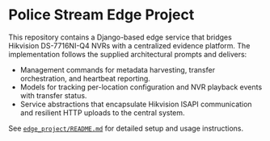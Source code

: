 # Police Stream Edge Project

This repository contains a Django-based edge service that bridges Hikvision DS-7716NI-Q4 NVRs with a centralized evidence platform. The implementation follows the supplied architectural prompts and delivers:

- Management commands for metadata harvesting, transfer orchestration, and heartbeat reporting.
- Models for tracking per-location configuration and NVR playback events with transfer status.
- Service abstractions that encapsulate Hikvision ISAPI communication and resilient HTTP uploads to the central system.

See [`edge_project/README.md`](edge_project/README.md) for detailed setup and usage instructions.
